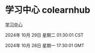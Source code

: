 # 学习中心 colearnhub
[学习中心](http://219.139.197.74:56308/colearnhub/)

2024年 10月 29日 星期二 01:30:01 CST

2024年 10月 28日 星期一 17:30:01 GMT

